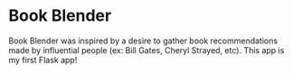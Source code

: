 # Book Blender
Book Blender was inspired by a desire to gather book recommendations made by influential people (ex: Bill Gates, Cheryl Strayed, etc). 
This app is my first Flask app! 
